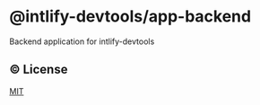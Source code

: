 # @intlify-devtools/app-backend

Backend application for intlify-devtools

## :copyright: License

[MIT](http://opensource.org/licenses/MIT)
